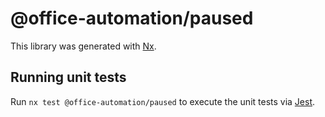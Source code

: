 # @office-automation/paused

This library was generated with [Nx](https://nx.dev).

## Running unit tests

Run `nx test @office-automation/paused` to execute the unit tests via [Jest](https://jestjs.io).
